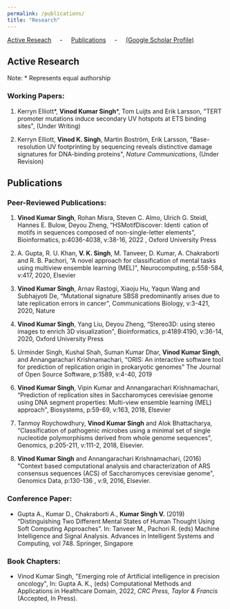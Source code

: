 ```yaml
---
permalink: /publications/
title: "Research"
---
```


[Active Reseach](#active) &nbsp; &nbsp; - &nbsp; &nbsp; [Publications](#pubs) &nbsp; &nbsp; - &nbsp; &nbsp; [(Google Scholar Profile)](https://scholar.google.co.in/citations?user=2482OI4AAAAJ&hl=en&authuser=1)

<h2 id="active">
Active Research
</h2>


Note: \* Represents equal authorship

### Working Papers:

   1. Kerryn Elliott\*, **Vinod Kumar Singh**\*, Tom Luijts and Erik Larsson, "TERT promoter mutations induce secondary UV hotspots at ETS binding sites", (Under Writing) 

   1. Kerryn Elliott, **Vinod K. Singh**, Martin Boström, Erik Larsson, "Base-resolution UV footprinting by sequencing reveals distinctive damage signatures for DNA-binding proteins",  *Nature Communications*, (Under Revision)

<h2 id="pubs">
Publications
</h2>

### Peer-Reviewed Publications:

  1. **Vinod Kumar Singh**, Rohan Misra, Steven C. Almo, Ulrich G. Steidl, Hannes E. Bulow, Deyou Zheng, “HSMotifDiscover: Identi cation of motifs in sequences composed of non-single-letter elements", Bioinformatics, p:4036-4038,  v:38-16, 2022 , Oxford University Press

  1. A. Gupta, R. U. Khan, **V. K. Singh**, M. Tanveer, D. Kumar, A. Chakraborti and R. B. Pachori, “A novel approach for classification of mental tasks using multiview ensemble learning (MEL)", Neurocomputing, p:558-584, v:417, 2020, Elsevier

  1.	**Vinod Kumar Singh**, Arnav Rastogi, Xiaoju Hu, Yaqun Wang and Subhajyoti De,  “Mutational signature SBS8 predominantly arises due to late replication errors in cancer", Communications Biology, v:3-421, 2020, Nature

  1.	**Vinod Kumar Singh**, Yang Liu, Deyou Zheng, “Stereo3D: using stereo images to enrich 3D visualization", Bioinformatics, p:4189:4190, v:36-14, 2020, Oxford University Press

  1.	Urminder Singh, Kushal Shah, Suman Kumar Dhar, **Vinod Kumar Singh**, and Annangarachari Krishnamachari, “ORIS: An interactive software tool for prediction of replication origin in prokaryotic genomes" The Journal of Open Source Software, p:1589,  v:4-40, 2019

  1.	**Vinod Kumar Singh**, Vipin Kumar and Annangarachari Krishnamachari, “Prediction of replication sites in Saccharomyces cerevisiae genome using DNA segment properties: Multi-view ensemble learning (MEL) approach", Biosystems, p:59-69, v:163, 2018, Elsevier

  1.	Tanmoy Roychowdhury, **Vinod Kumar Singh** and Alok Bhattacharya, “Classification of pathogenic microbes using a minimal set of single nucleotide polymorphisms derived from whole genome sequences", Genomics, p:205-211, v:111-2, 2018, Elsevier.

  1.	**Vinod Kumar Singh** and Annangarachari Krishnamachari, (2016) "Context based computational analysis and characterization of ARS consensus sequences (ACS) of Saccharomyces cerevisiae genome", Genomics Data, p:130-136 , v:9, 2016, Elsevier.


### Conference Paper:

  * Gupta A., Kumar D., Chakraborti A., **Kumar Singh V.** (2019) “Distinguishing Two Different Mental States of Human Thought Using Soft Computing Approaches”. In: Tanveer M., Pachori R. (eds) Machine Intelligence and Signal Analysis. Advances in Intelligent Systems and Computing, vol 748. Springer, Singapore

### Book Chapters:

  * Vinod Kumar Singh, "Emerging role of Artificial intelligence in precision oncology",  In: Gupta A. K., (eds) Computational Methods and Applications in Healthcare Domain, 2022, *CRC Press, Taylor \& Francis* (Accepted, In Press).

